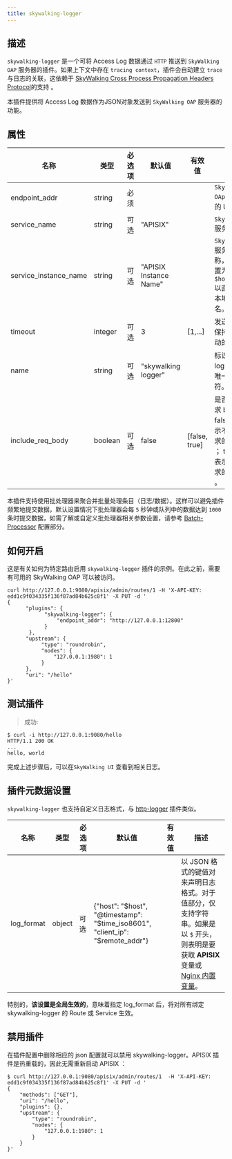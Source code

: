 ```yaml
---
title: skywalking-logger
---
```


<!--
#
# Licensed to the Apache Software Foundation (ASF) under one or more
# contributor license agreements.  See the NOTICE file distributed with
# this work for additional information regarding copyright ownership.
# The ASF licenses this file to You under the Apache License, Version 2.0
# (the "License"); you may not use this file except in compliance with
# the License.  You may obtain a copy of the License at
#
#     http://www.apache.org/licenses/LICENSE-2.0
#
# Unless required by applicable law or agreed to in writing, software
# distributed under the License is distributed on an "AS IS" BASIS,
# WITHOUT WARRANTIES OR CONDITIONS OF ANY KIND, either express or implied.
# See the License for the specific language governing permissions and
# limitations under the License.
#
-->

## 描述

`skywalking-logger` 是一个可将 Access Log 数据通过 `HTTP` 推送到 `SkyWalking OAP` 服务器的插件。如果上下文中存在 `tracing context`，插件会自动建立 `trace` 与日志的关联，这依赖于 [SkyWalking Cross Process Propagation Headers Protocol](https://skywalking.apache.org/docs/main/latest/en/protocols/skywalking-cross-process-propagation-headers-protocol-v3/)的支持 。

本插件提供将 Access Log 数据作为JSON对象发送到 `SkyWalking OAP` 服务器的功能。

## 属性

| 名称             | 类型    | 必选项 | 默认值        | 有效值  | 描述                                             |
| ---------------- | ------- | ------ | ------------- | ------- | ------------------------------------------------ |
| endpoint_addr    | string  | 必须   |               |         | `SkyWalking OAp` 服务器的 URI。                   |
| service_name   | string  | 可选   |"APISIX"         |         | `SkyWalking` 服务名称。                           |
| service_instance_name    | string  | 可选   |"APISIX Instance Name"|         | `SkyWalking`服务实例名称，将其设置为`$hostname`以直接获取本地主机名。 |
| timeout          | integer | 可选   | 3             | [1,...] | 发送请求后保持连接活动的时间。                      |
| name             | string  | 可选   | "skywalking logger" |         | 标识 logger 的唯一标识符。                   |
| include_req_body | boolean | 可选   | false         | [false, true] | 是否包括请求 body。false： 表示不包含请求的 body ； true： 表示包含请求的 body 。 |

本插件支持使用批处理器来聚合并批量处理条目（日志/数据）。这样可以避免插件频繁地提交数据，默认设置情况下批处理器会每 `5` 秒钟或队列中的数据达到 `1000` 条时提交数据，如需了解或自定义批处理器相关参数设置，请参考 [Batch-Processor](../batch-processor.md#配置) 配置部分。

## 如何开启

这是有关如何为特定路由启用 `skywalking-logger` 插件的示例。在此之前，需要有可用的 SkyWalking OAP 可以被访问。

```shell
curl http://127.0.0.1:9080/apisix/admin/routes/1 -H 'X-API-KEY: edd1c9f034335f136f87ad84b625c8f1' -X PUT -d '
{
      "plugins": {
            "skywalking-logger": {
                "endpoint_addr": "http://127.0.0.1:12800"
            }
       },
      "upstream": {
           "type": "roundrobin",
           "nodes": {
               "127.0.0.1:1980": 1
           }
      },
      "uri": "/hello"
}'
```

## 测试插件

> 成功:

```shell
$ curl -i http://127.0.0.1:9080/hello
HTTP/1.1 200 OK
...
hello, world
```

完成上述步骤后，可以在`SkyWalking UI` 查看到相关日志。

## 插件元数据设置

`skywalking-logger` 也支持自定义日志格式，与 [http-logger](./http-logger.md) 插件类似。

| 名称             | 类型    | 必选项 | 默认值        | 有效值  | 描述                                             |
| ---------------- | ------- | ------ | ------------- | ------- | ------------------------------------------------ |
| log_format       | object  | 可选   | {"host": "$host", "@timestamp": "$time_iso8601", "client_ip": "$remote_addr"} |         | 以 JSON 格式的键值对来声明日志格式。对于值部分，仅支持字符串。如果是以 `$` 开头，则表明是要获取 __APISIX__ 变量或 [Nginx 内置变量](http://nginx.org/en/docs/varindex.html)。|

特别的，**该设置是全局生效的**，意味着指定 log_format 后，将对所有绑定 skywalking-logger 的 Route 或 Service 生效。

## 禁用插件

在插件配置中删除相应的 json 配置就可以禁用 skywalking-logger。APISIX 插件是热重载的，因此无需重新启动 APISIX ：

```shell
$ curl http://127.0.0.1:9080/apisix/admin/routes/1  -H 'X-API-KEY: edd1c9f034335f136f87ad84b625c8f1' -X PUT -d '
{
    "methods": ["GET"],
    "uri": "/hello",
    "plugins": {},
    "upstream": {
        "type": "roundrobin",
        "nodes": {
            "127.0.0.1:1980": 1
        }
    }
}'
```
